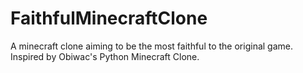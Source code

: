# FaithfulMinecraftClone
A minecraft clone aiming to be the most faithful to the original game.
Inspired by Obiwac's Python Minecraft Clone.
